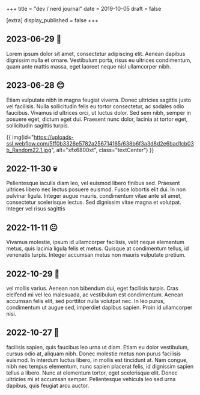 +++
title = "dev / nerd journal"
date = 2019-10-05
draft = false

[extra]
display_published = false
+++

## 2023-06-29 🔧
Lorem ipsum dolor sit amet, consectetur adipiscing elit. Aenean dapibus dignissim nulla et ornare. Vestibulum porta, risus eu ultrices condimentum, quam ante mattis massa, eget laoreet neque nisl ullamcorper nibh.


## 2023-06-28 😊
Etiam vulputate nibh in magna feugiat viverra. Donec ultricies sagittis justo vel facilisis. Nulla sollicitudin felis eu tortor consectetur, ac sodales odio faucibus. Vivamus id ultrices orci, ut luctus dolor. Sed sem nibh, semper in posuere eget, dictum eget dui. Praesent nunc dolor, lacinia at tortor eget, sollicitudin sagittis turpis.

{{ img(id="https://uploads-ssl.webflow.com/5ff0b3326e5782a256714165/638b6f3a3d8d2e6bad1cb03b_Random22.1.jpg", alt="xfx6800xt", class="textCenter") }}

## 2022-11-30 💀
Pellentesque iaculis diam leo, vel euismod libero finibus sed. Praesent ultrices libero nec lectus posuere euismod. Fusce lobortis elit dui. In non pulvinar ligula. Integer augue mauris, condimentum vitae ante sit amet, consectetur scelerisque lectus. Sed dignissim vitae magna et volutpat. Integer vel risus sagittis

## 2022-11-11 😐
Vivamus molestie, ipsum id ullamcorper facilisis, velit neque elementum metus, quis lacinia ligula felis et metus. Quisque at condimentum tellus, id venenatis turpis. Integer accumsan metus non mauris vulputate pretium.

## 2022-10-29 🍿
vel mollis varius. Aenean non bibendum dui, eget facilisis turpis. Cras eleifend mi vel leo malesuada, ac vestibulum est condimentum. Aenean accumsan felis elit, sed porttitor nulla volutpat nec. In leo purus, condimentum ut augue sed, imperdiet dapibus sapien. Proin id ullamcorper nisi. 

## 2022-10-27 💢
facilisis sapien, quis faucibus leo urna ut diam. Etiam eu dolor vestibulum, cursus odio at, aliquam nibh. Donec molestie metus non purus facilisis euismod. In interdum luctus libero, in mollis est tincidunt at. Nam congue, nibh nec tempus elementum, nunc sapien placerat felis, id dignissim sapien tellus a libero. Nunc at elementum tortor, eget scelerisque elit. Donec ultricies mi at accumsan semper. Pellentesque vehicula leo sed urna dapibus, quis feugiat arcu auctor. 
